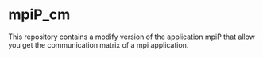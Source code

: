 # mpiP_cm
This repository contains a modify version of the application mpiP that allow you get the communication matrix of a mpi application. 
